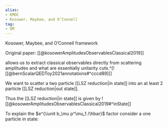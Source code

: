 ```yaml
---
alias:
- KMOC
- Kosower, Maybee, and O’Connell
tag:
- QM
---
```

Kosower, Maybee, and O’Connell framework


Original paper:
[[@kosowerAmplitudesObservablesClassical2019]]

allows us to extract classical observables directly from scattering amplitudes and what are essentially unitarity cuts.^[![[@bernScalarQEDToy2021annotations#^cccd89]]]

We want to scatter a two particle [[LSZ reduction|in state]] into an at least 2 particle [[LSZ reduction|out state]]. 

Thus the [[LSZ reduction|in state]] is given by 
![[@kosowerAmplitudesObservablesClassical2019#^inState]]

To explain the $e^{\iunit b_\mu p^\mu_1 /\hbar}$ factor consider a one particle in state:

